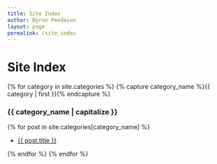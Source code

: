 ```yaml
---
title: Site Index
author: Byron Pendason
layout: page
permalink: /site_index
---
```


# Site Index
{% for category in site.categories %}
{% capture category_name %}{{ category | first }}{% endcapture %}
### {{ category_name | capitalize }}

{% for post in site.categories[category_name] %}

- [{{ post.title }}]({{post.url}})

{% endfor %}
{% endfor %}
